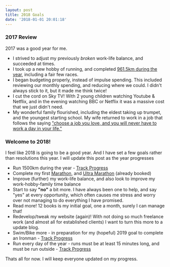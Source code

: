 ```yaml
---
layout: post
title: 2018 Goals
date: '2018-01-01 20:01:18'
---
```


### 2017 Review

2017 was a good year for me.

* I strived to adjust my previously _broken_ work-life balance, and succeeded at times.
* I took up a new hobby of running, and completed [961.5km during the year](https://2017.strava.com/en-gb/videos/07848a6f25b9dad2f9445a30b08de9dba4687215/), including a fair few races.
* I began budgeting properly, instead of impulse spending. This included reviewing our monthly spending, and reducing where we could. I didn't always stick to it, but it made me think twice!
* I cut the cord on Sky TV! With 2 young children watching Youtube & Netflix, and in the evening watching BBC or Netflix it was a massive cost that we just didn't need.
* My wonderful family flourished, including the eldest taking up trumpet, and the youngest starting school. My wife returned to work in a job that follows the saying ["choose a job you love, and you will never have to work a day in your life."](https://www.brainyquote.com/quotes/confucius_134717)

### Welcome to 2018!

I feel like 2018 is going to be a good year. And I have set a few goals rather than resolutions this year. I will update this post as the year progresses

* Run 1500km during the year - [Track Progress](https://www.strava.com/athletes/11891185)
* Complete my first [Marathon](http://mkmarathon.com), and [Ultra Marathon](https://www.racetothestones.com) (already booked)
* Improve (further) my work-life balance, and also look to improve my work-hobby-family time balance
* Start to say __"no"__ a bit more. I have always been one to help, and say "yes" at every opportunity, which often causes me stress and worry over not managing to do everything I have promised.
* Read more! 12 books is my initial goal, one a month, surely I can manage that!
* Redevelop/tweak my website (again)! With not doing so much freelance work (and almost all for established clients) I want to turn this more to a update blog.
* Swim/Bike more - in preparation for my (hopeful) 2019 goal to complete an Ironman - [Track Progress](https://www.strava.com/athletes/11891185)
* Run every day of the year - runs must be at least 15 minutes long, and must be run outside - [Track Progress](https://www.strava.com/athletes/11891185)

Thats all for now. I will keep everyone updated on my progress.